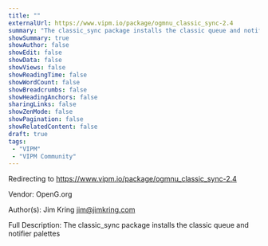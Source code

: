 ```yaml
---
title: ""
externalUrl: https://www.vipm.io/package/ogmnu_classic_sync-2.4
summary: "The classic_sync package installs the classic queue and notifier palettes."
showSummary: true
showAuthor: false
showEdit: false
showData: false
showViews: false
showReadingTime: false
showWordCount: false
showBreadcrumbs: false
showHeadingAnchors: false
sharingLinks: false
showZenMode: false
showPagination: false
showRelatedContent: false
draft: true
tags:
 - "VIPM"
 - "VIPM Community"
---
```


Redirecting to https://www.vipm.io/package/ogmnu_classic_sync-2.4

Vendor: OpenG.org

Author(s): Jim Kring <jim@jimkring.com>
 
Full Description:
The classic_sync package installs the classic queue and notifier palettes